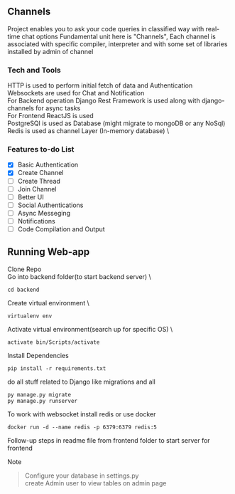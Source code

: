 ## Channels

Project enables you to ask your code queries in classified way with real-time chat options
Fundamental unit here is "Channels", Each channel is associated with specific compiler, interpreter 
and with some set of libraries installed by admin of channel

### Tech and Tools

HTTP is used to perform initial fetch of data and Authentication \
Websockets are used for Chat and Notification \
For Backend operation Django Rest Framework is used along with django-channels for async tasks \
For Frontend ReactJS is used \
PostgreSQl is used as Database (might migrate to mongoDB or any NoSql) \
Redis is used as channel Layer (In-memory database) \

### Features to-do List

- [x] Basic Authentication
- [x] Create Channel
- [ ] Create Thread
- [ ] Join Channel
- [ ] Better UI
- [ ] Social Authentications
- [ ] Async Messeging
- [ ] Notifications
- [ ] Code Compilation and Output

## Running Web-app

Clone Repo \
Go into backend folder(to start backend server) \
```
cd backend
```
Create virtual environment \
```
virtualenv env
```
Activate virtual environment(search up for specific OS) \
```
activate bin/Scripts/activate
```
Install Dependencies
```
pip install -r requirements.txt
```

do all stuff related to Django like migrations and all
```
py manage.py migrate
py manage.py runserver
```

To work with websocket install redis or use docker
```
docker run -d --name redis -p 6379:6379 redis:5
```

Follow-up steps in readme file from frontend folder to start server for frontend

Note
> Configure your database in settings.py \
> create Admin user to view tables on admin page 







